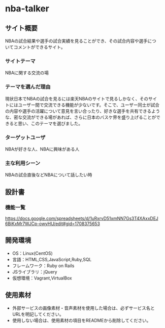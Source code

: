 # nba-talker

## サイト概要
NBAの試合結果や選手の試合実績を見ることができ、その試合内容や選手についてコメントができるサイト。

### サイトテーマ
NBAに関する交流の場

### テーマを選んだ理由
現状日本でNBAの試合を見るには楽天NBAのサイトで見るしかなく、そのサイトにはユーザー間で交流できる機能が少ないです。そこで、ユーザー同士が試合の内容や選手の活躍について意見を言い合ったり、好きな選手を共有できるような、密な交流ができる場があれば、さらに日本のバスケ界を盛り上げることができると思い、このテーマを選びました。

### ターゲットユーザ
NBAが好きな人、NBAに興味がある人

### 主な利用シーン
NBAの試合直後などNBAについて話したい時

## 設計書

### 機能一覧
<https://docs.google.com/spreadsheets/d/1uRxrvD51xmNN7Gs3T4XAxxDEJ6BiKxMr7WJCp-owyHU/edit#gid=1708375653>

## 開発環境
- OS：Linux(CentOS)
- 言語：HTML,CSS,JavaScript,Ruby,SQL
- フレームワーク：Ruby on Rails
- JSライブラリ：jQuery
- 仮想環境：Vagrant,VirtualBox

## 使用素材
- 外部サービスの画像素材・音声素材を使用した場合は、必ずサービス名とURLを明記してください。
- 使用しない場合は、使用素材の項目をREADMEから削除してください。
